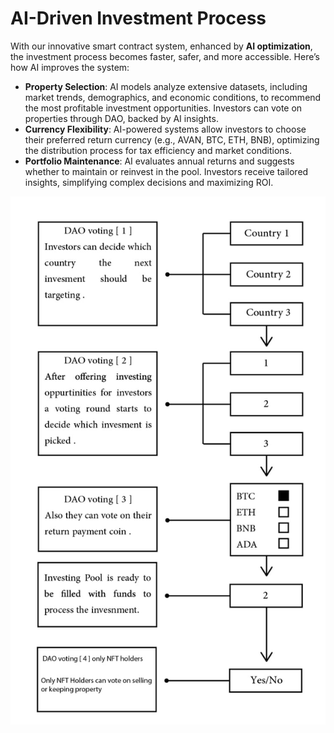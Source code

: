 # AI-Driven Investment Process

With our innovative smart contract system, enhanced by **AI optimization**, the investment process becomes faster, safer, and more accessible. Here’s how AI improves the system:

* **Property Selection**: AI models analyze extensive datasets, including market trends, demographics, and economic conditions, to recommend the most profitable investment opportunities. Investors can vote on properties through DAO, backed by AI insights.
* **Currency Flexibility**: AI-powered systems allow investors to choose their preferred return currency (e.g., AVAN, BTC, ETH, BNB), optimizing the distribution process for tax efficiency and market conditions.
* **Portfolio Maintenance**: AI evaluates annual returns and suggests whether to maintain or reinvest in the pool. Investors receive tailored insights, simplifying complex decisions and maximizing ROI.

![Figure "5"](../.gitbook/assets/photo_2022-08-21_20-36-04.jpg)
